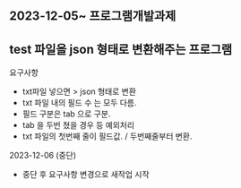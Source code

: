 ## 2023-12-05~ 프로그램개발과제 


## test 파일을 json 형태로 변환해주는 프로그램 


요구사항
- txt파일 넣으면 > json 형태로 변환
- txt 파일 내의 필드 수 는 모두 다름.
- 필드 구분은 tab 으로 구분.
- tab 을 두번 쳤을 경우 등 예외처리
- txt 파일의 첫번째 줄이 필드값. / 두번째줄부터 변환. 





2023-12-06 (중단)
 - 중단 후 요구사항 변경으로 새작업 시작 
